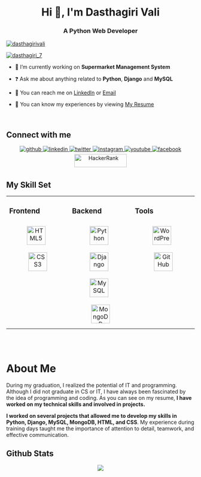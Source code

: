 <h1 align="center">Hi 👋, I'm Dasthagiri Vali</h1>
<h3 align="center">A Python Web Developer</h3>

<p align="left"> <a href="https://github.com/ryo-ma/github-profile-trophy"><img src="https://github-profile-trophy.vercel.app/?username=dasthagirivali" alt="dasthagirivali" /></a> </p>

<p align="left"> <a href="https://twitter.com/dasthagirivali_" target="blank"><img src="https://img.shields.io/twitter/follow/dasthagirivali_?logo=twitter&style=for-the-badge" alt="dasthagiri_7" /></a> </p>
  

- 🔭 I’m currently working on **Supermarket Management System**  
  

- ❓ Ask me about anything related to **Python**, **Django** and **MySQL**  
  

- 📩 You can reach me on [LinkedIn](https://www.linkedin.com/in/dasthagirivali) or [Email](mailto:dasthagirivali77@gmail.com)  
  

- 📃 You can know my experiences by viewing [My Resume](https://drive.google.com/file/d/10oW3c7LKGjhHE43toOb72WUO2kLmhjrj/view?usp=drivesdk)  
  

<br/>  


## Connect with me  
<div align="center">
<a href="https://github.com/dasthagiri-vali" target="_blank">
<img src=https://img.shields.io/badge/github-%2324292e.svg?&style=for-the-badge&logo=github&logoColor=white alt=github style="margin-bottom: 5px;" />
</a> 
<a href="https://linkedin.com/in/dasthagiri7" target="_blank">
<img src=https://img.shields.io/badge/linkedin-%231E77B5.svg?&style=for-the-badge&logo=linkedin&logoColor=white alt=linkedin style="margin-bottom: 5px;" />
</a>
<a href="https://twitter.com/dasthagiri_7" target="_blank">
<img src=https://img.shields.io/badge/twitter-%2300acee.svg?&style=for-the-badge&logo=twitter&logoColor=white alt=twitter style="margin-bottom: 5px;" />
</a>
<a href="https://instagram.com/dasthagiri_7" target="_blank">
<img src=https://img.shields.io/badge/instagram-%23000000.svg?&style=for-the-badge&logo=instagram&logoColor=white alt=instagram style="margin-bottom: 5px;" />
</a>
<a href="https://youtube.com/@dasthagiri7" target="_blank">
<img src=https://img.shields.io/badge/youtube-%23EE4831.svg?&style=for-the-badge&logo=youtube&logoColor=white alt=youtube style="margin-bottom: 5px;" />
</a>
<a href="https://www.facebook.com/dasthagiri7777" target="_blank">
<img src=https://img.shields.io/badge/facebook-%232E87FB.svg?&style=for-the-badge&logo=facebook&logoColor=white alt=facebook style="margin-bottom: 5px;" />
</a><br>
<a href="https://www.hackerrank.com/dasthagiri" target="_blank">
<img src="https://hrcdn.net/hackerrank/assets/hackerranklogo_green-f581d6b2ab15544187d200eb9116d5921ca4e61e00a785fd409a9b0027d76a18.png" alt="HackerRank" height="35" width="140" style="margin-bottom: 5px;" />
</a>
</div>  
  


## My Skill Set  
<table><tr><td valign="top" width="33%">



### Frontend  
  <div align="center">
<a href="https://en.wikipedia.org/wiki/HTML5" target="_blank"><img style="margin: 10px" src="https://profilinator.rishav.dev/skills-assets/html5-original-wordmark.svg" alt="HTML5" height="50" /></a>  &nbsp
    <a href="https://www.w3schools.com/css/" target="_blank"><img style="margin: 10px" src="https://profilinator.rishav.dev/skills-assets/css3-original-wordmark.svg" alt="CSS3" height="50" /></a> 
  </div>

</td><td valign="top" width="33%">



### Backend  
<div align="center">  
<a href="https://www.python.org/" target="_blank"><img style="margin: 10px" src="https://profilinator.rishav.dev/skills-assets/python-original.svg" alt="Python" height="50" /></a> &nbsp
<a href="https://www.djangoproject.com/" target="_blank"><img style="margin: 10px" src="https://profilinator.rishav.dev/skills-assets/django-original.svg" alt="Django" height="50" /></a>  &nbsp
<a href="https://www.mysql.com/" target="_blank"><img style="margin: 10px" src="https://profilinator.rishav.dev/skills-assets/mysql-original-wordmark.svg" alt="MySQL" height="50" /></a>  &nbsp
<a href="https://www.mongodb.com/" target="_blank"><img style="margin: 10px" src="https://profilinator.rishav.dev/skills-assets/mongodb-original-wordmark.svg" alt="MongoDB" height="50" /></a>  
</div>

</td><td valign="top" width="33%">



### Tools  
<div align="center">  
<a href="https://wordpress.com/" target="_blank"><img style="margin: 10px" src="https://profilinator.rishav.dev/skills-assets/wordpress.png" alt="WordPress" height="50" /></a>   &nbsp
<a href="https://www.github.com/" target="_blank"><img style="margin: 10px" src="https://cdn.pixabay.com/photo/2022/01/30/13/33/github-6980894_1280.png" alt="GitHub" height="50" /></a>
</div>

</td></tr></table>  

<br/>  



<br/>  
<h1>About Me</h1>
  <p>During my graduation, I realized the potential of IT and programming. Although I did not graduate in CS or IT, I have always been fascinated by the idea of programming and coding. As you can see on my resume, <b>I have worked on my technical skills and involved in projects.</b>

<b>I worked on several projects that allowed me to develop my skills in Python, Django, MySQL, MongoDB, HTML, and CSS</b>. My experience during training days taught me the importance of attention to detail, teamwork, and effective communication.
  </p>


## Github Stats  
<div align="center"><img src="https://github-readme-stats.vercel.app/api?username=dasthagirivali&show_icons=true&count_private=true&hide_border=true" align="center" /></div>  

<br/>  

  

<br/>  

  

<br/>  

  

<br/>  


<br />

